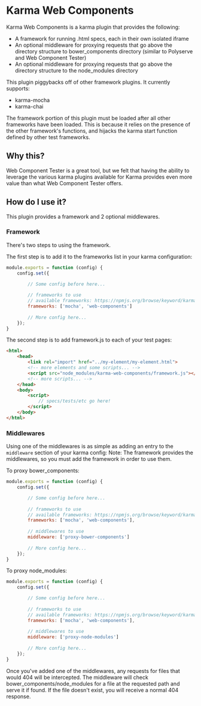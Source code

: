 # Karma Web Components

Karma Web Components is a karma plugin that provides the following:
* A framework for running .html specs, each in their own isolated iframe
* An optional middleware for proxying requests that go above the directory structure to bower_components directory (similar to Polyserve and Web Component Tester)
* An optional middleware for proxying requests that go above the directory structure to the node_modules directory

This plugin piggybacks off of other framework plugins.  It currently supports:
* karma-mocha
* karma-chai

The framework portion of this plugin must be loaded after all other frameworks have been loaded.  This is because it relies on the presence of the other framework's functions, and hijacks the karma start function defined by other test frameworks.

## Why this?
Web Component Tester is a great tool, but we felt that having the ability to leverage the various karma plugins available for Karma provides even more value than what Web Component Tester offers.

## How do I use it?
This plugin provides a framework and 2 optional middlewares.

### Framework
There's two steps to using the framework.  

The first step is to add it to the frameworks list in your karma configuration:
```javascript
module.exports = function (config) {
    config.set({

        // Some config before here...
         
        // frameworks to use
        // available frameworks: https://npmjs.org/browse/keyword/karma-adapter
        frameworks: ['mocha', 'web-components']
        
        // More config here...
    });
}
```

The second step is to add framework.js to each of your test pages:
```html
<html>
    <head>
        <link rel="import" href="../my-element/my-element.html">
        <!-- more elements and some scripts... -->
        <script src="node_modules/karma-web-components/framework.js"></script>
        <!-- more scripts... -->
    </head>
    <body>
        <script>
            // specs/tests/etc go here!
        </script>
    </body>
</html>
```

### Middlewares
Using one of the middlewares is as simple as adding an entry to the `middleware` section of your karma config:
Note: The framework provides the middlewares, so you must add the framework in order to use them.

To proxy bower_components:
```javascript
module.exports = function (config) {
    config.set({

        // Some config before here...
         
        // frameworks to use
        // available frameworks: https://npmjs.org/browse/keyword/karma-adapter
        frameworks: ['mocha', 'web-components'],
        
        // middlewares to use
        middleware: ['proxy-bower-components']
        
        // More config here...
    });
}
```

To proxy node_modules:
```javascript
module.exports = function (config) {
    config.set({

        // Some config before here...
         
        // frameworks to use
        // available frameworks: https://npmjs.org/browse/keyword/karma-adapter
        frameworks: ['mocha', 'web-components'],
        
        // middlewares to use
        middleware: ['proxy-node-modules']
        
        // More config here...
    });
}
```

Once you've added one of the middlewares, any requests for files that would 404 will be intercepted.  The middleware will check bower_components/node_modules for a file at the requested path and serve it if found.  If the file doesn't exist, you will receive a normal 404 response.